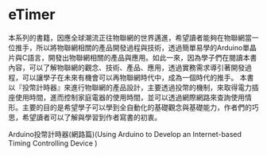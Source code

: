 # eTimer
本系列的書籍，因應全球潮流正往物聯網的世界邁進，希望讀者能夠在物聯網當一位推手，所以將物聯網相關的產品開發過程與技術，透過簡單易學的Arduino單晶片與C語言，開發出物聯網相關的產品與應用。如此一來，因為學子們在閱讀本書內容，可以了解物聯網的觀念、技術、產品、應用，透過實務需求導引著開發過程，可以讓學子在未來有機會可以再物聯網時代中，成為一個時代的推手。
本書以『投幣計時器』來進行物聯網的產品設計，主要透過投幣的機制，來取得電力插座使用時間，進而控制家庭電器的使用時間，並可以透過網際網路來查詢使用情形。主要的目的是希望學子可以學到全自動化的基礎觀念與基礎能力，作者們的巧思，希望讀者可以了解與學習到作者寫書的初衷。


Arduino投幣計時器(網路篇)(Using Arduino to Develop an Internet-based Timing Controlling Device )
